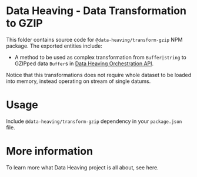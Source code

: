 # Data Heaving - Data Transformation to GZIP
This folder contains source code for `@data-heaving/transform-gzip` NPM package.
The exported entities include:
- A method to be used as complex transformation from `Buffer|string` to GZIPped data `Buffer`s in [Data Heaving Orchestration API](https://github.com/DataHeaving/orchestration/pipelines).

Notice that this transformations does not require whole dataset to be loaded into memory, instead operating on stream of single datums.

# Usage
Include `@data-heaving/transform-gzip` dependency in your `package.json` file.

# More information
To learn more what Data Heaving project is all about, see here.
